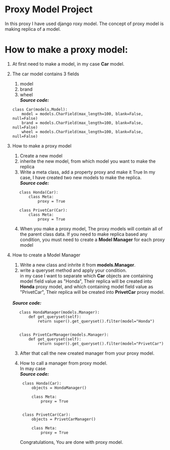 # Proxy Model Project

In this proxy I have used django roxy model.
The concept of proxy model is making replica of a model.

# How to make a proxy model: 
1. At first need to make a model, in my case <b>Car</b> model.
2. The car model contains 3 fields 
   1. model
   2. brand
   3. wheel <br>
   <i><b> Source code: </b></i>
   
   ```
   class Car(models.Model): 
       model = models.CharField(max_length=100, blank=False, null=False)
       brand = models.CharField(max_length=100, blank=False, null=False)
       wheel = models.CharField(max_length=100, blank=False, null=False)
   ```

3. How to make a proxy model
      1. Create a new model
      2. inherite the new model, from which model you want to make the replica
      3. Write a meta class,  add a property proxy and make it True
      In my case, I have created two new models to make the replica. <br>
      <i><b> Source code: </b></i>
      ```
         class Honda(Car):
             class Meta:
                 proxy = True
         
         class PrivetCar(Car):
             class Meta:
                 proxy = True
      ```
      4. When you make a proxy model, The proxy models will contain all of the parent class data. If you need to make 
      replica based any condition, you must need to create a <b>Model Manager</b> for each proxy model
      

4. How to create a Model Manager
   1. Write a new class and inhrite it from <b>models.Manager</b>.
   2. write a queryset method and apply your condition. <br>
   in my case I want to separate which <b>Car</b> objects are containing model field value as "Honda", Their replica will 
   be created into <b>Honda</b> proxy model, and which containing model field value as "PrivetCar", Their replica will 
   be created into <b>PrivetCar</b> proxy model.
   <br>
   <i><b> Source code: </b></i><br>
   
    ```
       class HondaManager(models.Manager):
           def get_queryset(self):
               return super().get_queryset().filter(model="Honda")


       class PrivetCarManager(models.Manager):
           def get_queryset(self):
               return super().get_queryset().filter(model="PrivetCar")
    ```
   
   3. After that call the new created manager from your proxy model.
   4. How to call a manager from proxy model.<br>
      In may case<br>
      <i><b> Source code: </b></i>
      ```
       class Honda(Car):
           objects = HondaManager()

           class Meta:
               proxy = True


       class PrivetCar(Car):
           objects = PrivetCarManager()

           class Meta:
               proxy = True
      ```
   
      Congratulations, You are done with proxy model.